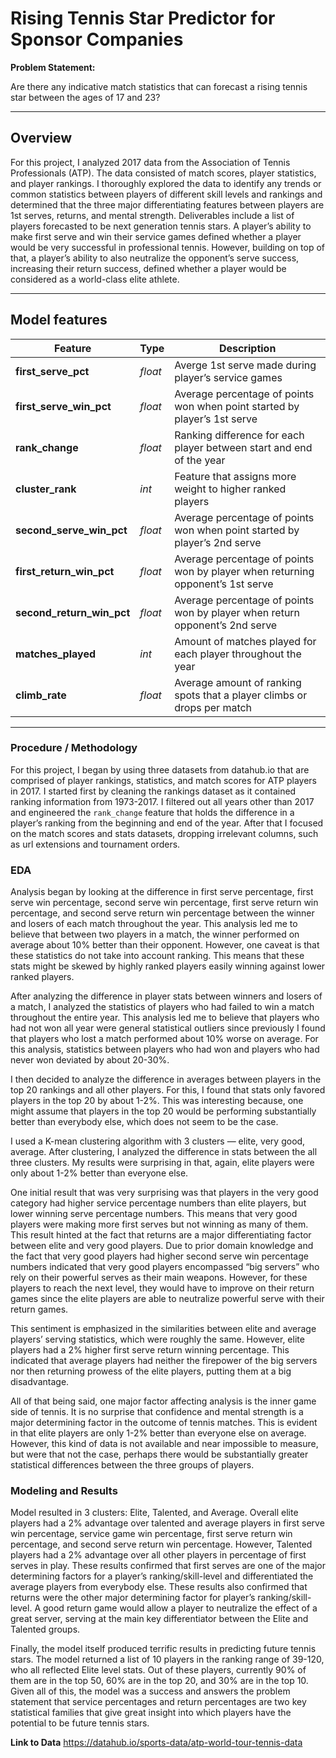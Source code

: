 # Rising Tennis Star Predictor for Sponsor Companies

**Problem Statement:**

Are there any indicative match statistics that can forecast a rising tennis star between the ages of 17 and 23?

---

## Overview

For this project, I analyzed 2017 data from the Association of Tennis Professionals (ATP). The data consisted of match scores, player statistics, and player rankings. I thoroughly explored the data to identify any trends or common statistics between players of different skill levels and rankings and determined that the three major differentiating features between players are 1st serves, returns, and mental strength. Deliverables include a list of players forecasted to be next generation tennis stars. A player’s ability to make first serve and win their service games defined whether a player would be very successful in professional tennis. However, building on top of that, a player’s ability to also neutralize the opponent’s serve success, increasing their return success, defined whether a player would be considered as a world-class elite athlete.

---

## Model features

|**Feature**|**Type**|**Description**|
|---|---|---|
|**first_serve_pct**|_float_|Averge 1st serve made during player’s service games|
|**first_serve_win_pct**|_float_|Average percentage of points won when point started by player’s 1st serve|
|**rank_change**|_float_|Ranking difference for each player between start and end of the year|
|**cluster_rank**|_int_|Feature that assigns more weight to higher ranked players|
|**second_serve_win_pct**|_float_|Average percentage of points won when point started by player’s 2nd serve|
|**first_return_win_pct**|_float_|Average percentage of points won by player when returning opponent’s 1st serve|
|**second_return_win_pct**|_float_|Average percentage of points won by player when return opponent’s 2nd serve|
|**matches_played**|_int_|Amount of matches played for each player throughout the year|
|**climb_rate**|_float_|Average amount of ranking spots that a player climbs or drops per match|

---

### Procedure / Methodology

For this project, I began by using three datasets from datahub.io that are comprised of player rankings, statistics, and match scores for ATP players in 2017. I started first by cleaning the rankings dataset as it contained ranking information from 1973-2017. I filtered out all years other than 2017 and engineered the `rank_change` feature that holds the difference in a player’s ranking from the beginning and end of the year. After that I focused on the match scores and stats datasets, dropping irrelevant columns, such as url extensions and tournament orders. 

### EDA

Analysis began by looking at the difference in first serve percentage, first serve win percentage, second serve win percentage, first serve return win percentage, and second serve return win percentage between the winner and losers of each match throughout the year. This analysis led me to believe that between two players in a match, the winner performed on average about 10% better than their opponent. However, one caveat is that these statistics do not take into account ranking. This means that these stats might be skewed by highly ranked players easily winning against lower ranked players.

After analyzing the difference in player stats between winners and losers of a match, I analyzed the statistics of players who had failed to win a match throughout the entire year. This analysis led me to believe that players who had not won all year were general statistical outliers since previously I found that players who lost a match performed about 10% worse on average. For this analysis, statistics between players who had won and players who had never won deviated by about 20-30%.

I then decided to analyze the difference in averages between players in the top 20 rankings and all other players. For this, I found that stats only favored players in the top 20 by about 1-2%. This was interesting because, one might assume that players in the top 20 would be performing substantially better than everybody else, which does not seem to be the case.

I used a K-mean clustering algorithm with 3 clusters — elite, very good, average. After clustering, I analyzed the difference in stats between the all three clusters. My results were surprising in that, again, elite players were only about 1-2% better than everyone else. 

One initial result that was very surprising was that players in the very good category had higher service percentage numbers than elite players, but lower winning serve percentage numbers. This means that very good players were making more first serves but not winning as many of them. This result hinted at the fact that returns are a major differentiating factor between elite and very good players. Due to prior domain knowledge and the fact that very good players had higher second serve win percentage numbers indicated that very good players encompassed “big servers” who rely on their powerful serves as their main weapons. However, for these players to reach the next level, they would have to improve on their return games since the elite players are able to neutralize powerful serve with their return games. 

This sentiment is emphasized in the similarities between elite and average players’ serving statistics, which were roughly the same. However, elite players had a 2% higher first serve return winning percentage. This indicated that average players had neither the firepower of the big servers nor then returning prowess of the elite players, putting them at a big disadvantage.

All of that being said, one major factor affecting analysis is the inner game side of tennis. It is no surprise that confidence and mental strength is a major determining factor in the outcome of tennis matches. This is evident in that elite players are only 1-2% better than everyone else on average. However, this kind of data is not available and near impossible to measure, but were that not the case, perhaps there would be substantially greater statistical differences between the three groups of players.

### Modeling and Results

Model resulted in 3 clusters: Elite, Talented, and Average. Overall elite players had a 2% advantage over talented and average players in first serve win percentage, service game win percentage, first serve return win percentage, and second serve return win percentage. However, Talented players had a 2% advantage over all other players in percentage of first serves in play. These results confirmed that first serves are one of the major determining factors for a player’s ranking/skill-level and differentiated the average players from everybody else. These results also confirmed that returns were the other major determining factor for player’s ranking/skill-level. A good return game would allow a player to neutralize the effect of a great server, serving at the main key differentiator between the Elite and Talented groups.

Finally, the model itself produced terrific results in predicting future tennis stars. The model returned a list of 10 players in the ranking range of 39-120, who all reflected Elite level stats. Out of these players, currently 90% of them are in the top 50, 60% are in the top 20, and 30% are in the top 10. Given all of this, the model was a success and answers the problem statement that service percentages and return percentages are two key statistical families that give great insight into which players have the potential to be future tennis stars.

**Link to Data**
https://datahub.io/sports-data/atp-world-tour-tennis-data
